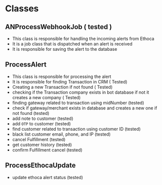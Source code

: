 # Classes
## ANProcessWebhookJob ( tested )
- This class is responsible for handling the incoming alerts from Ethoca
- It is a job class that is dispatched when an alert is received
- It is responsible for saving the alert to the database


## ProcessAlert
- This class is responsible for processing the alert
- It is responsible for finding Transaction in CRM ( Tested)
- Creating a new Transaction if not found ( Tested)
- checking if the Transaction company exists in bot database if not it creates a new company ( Tested)
- finding gateway related to transaction using midNumber (tested)
- check if gateway/merchant exists in database and creates a new one if not found (tested)
- add note to customer (tested)
- add `OTP` to customer (tested)
- find customer related to transaction using customer ID (tested)
- black list customer email, phone, and IP (tested)
- cancel Fulfillment (tested)
- get customer history (tested)
- confirm Fulfillment  cancel (tested)
## ProcessEthocaUpdate
- update ethoca alert status (tested)
